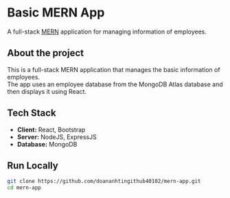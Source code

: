 # Basic MERN App


A full-stack [MERN](https://www.mongodb.com/mern-stack) application for managing information of employees.

## About the project

This is a full-stack MERN application that manages the basic information of employees.  
The app uses an employee database from the MongoDB Atlas database and then displays it using React.

## Tech Stack
- **Client:** React, Bootstrap  
- **Server:** NodeJS, ExpressJS  
- **Database:** MongoDB  

## Run Locally
```bash
git clone https://github.com/doananhtingithub40102/mern-app.git
cd mern-app
